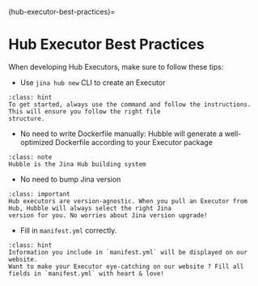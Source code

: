 (hub-executor-best-practices)=
# Hub Executor Best Practices

When developing Hub Executors, make sure to follow these tips:

* Use `jina hub new` CLI to create an Executor
```{admonition} Hint
:class: hint
To get started, always use the command and follow the instructions. This will ensure you follow the right file 
structure.
```

* No need to write Dockerfile manually: Hubble will generate a well-optimized Dockerfile according to your Executor 
  package

```{admonition} Note
:class: note
Hubble is the Jina Hub building system
```

* No need to bump Jina version
```{admonition} Important
:class: important
Hub executors are version-agnostic. When you pull an Executor from Hub, Hubble will always select the right Jina 
version for you. No worries about Jina version upgrade!
```

* Fill in `manifest.yml` correctly. 

```{admonition} Hint
:class: hint
Information you include in `manifest.yml` will be displayed on our website.
Want to make your Executor eye-catching on our website ? Fill all fields in `manifest.yml` with heart & love!
```
